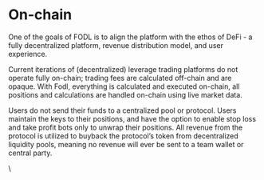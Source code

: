 # On-chain

One of the goals of FODL is to align the platform with the ethos of DeFi - a fully decentralized platform, revenue distribution model, and user experience.&#x20;

Current iterations of (decentralized) leverage trading platforms do not operate fully on-chain; trading fees are calculated off-chain and are opaque. With Fodl, everything is calculated and executed on-chain, all positions and calculations are handled on-chain using live market data.&#x20;

Users do not send their funds to a centralized pool or protocol. Users maintain the keys to their positions, and have the option to enable stop loss and take profit bots only to unwrap their positions. All revenue from the protocol is utilized to buyback the protocol’s token from decentralized liquidity pools, meaning no revenue will ever be sent to a team wallet or central party.&#x20;



\
